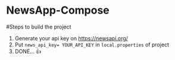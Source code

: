 # NewsApp-Compose

#Steps to build the project

1. Generate your api key on https://newsapi.org/
2. Put `news_api_key= YOUR_API_KEY` in `local.properties` of project
3. DONE... 👍 
